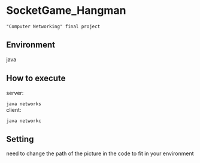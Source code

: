 # SocketGame_Hangman
`"Computer Networking" final project`  

## Environment  

java  

## How to execute  
server:  

`java networks`  
client:  

`java networkc`  

## Setting  
need to change the path of the picture in the code to fit in your environment
